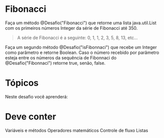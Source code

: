 
# Fibonacci
Faça um método @Desafio("Fibonacci") que retorne uma lista java.util.List com os primeiros números Integer da série de Fibonacci até 350.

> A série de Fibonacci é a seguinte: 0, 1, 1, 2, 3, 5, 8, 13, etc…

Faça um segundo método @Desafio("isFibonnaci") que recebe um Integer como parâmetro e retorne Boolean. Caso o número recebido por parâmetro esteja entre os números da sequência de Fibonnaci do @Desafio("Fibonnaci") retorne true, senão, false.

# Tópicos
Neste desafio você aprenderá:

# Deve conter
Variáveis e métodos
Operadores matemáticos
Controle de fluxo
Listas